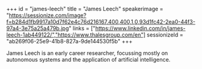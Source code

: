 +++
id = "james-leech"
title = "James Leech"
speakerimage = "https://sessionize.com/image?f=b284d1fb9917a10d7f62e4c76d216167,400,400,1,0,93d1fc42-2ea0-44f3-97a4-3e75a25a479b.jpg"
links = ["https://www.linkedin.com/in/james-leech-1ab449122/","https://www.thalesgroup.com/en"]
sessionizeId = "ab269f06-25e9-41b8-827a-9de144530f5b"
+++

James Leech is an early career researcher, focussing mostly on autonomous systems and the application of artificial intelligence. 